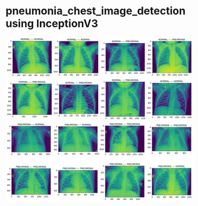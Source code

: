 # pneumonia_chest_image_detection using InceptionV3


 <img src="pre1.png" alt="PNEUMONIA detection prediction1">
 <img src="pre-2.png" alt="PNEUMONIA detection prediction1">
